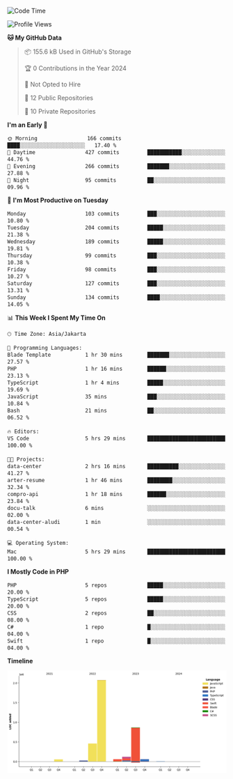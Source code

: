 <!--START_SECTION:waka-->
![Code Time](http://img.shields.io/badge/Code%20Time-376%20hrs%2051%20mins-blue)

![Profile Views](http://img.shields.io/badge/Profile%20Views-0-blue)

**🐱 My GitHub Data** 

> 📦 155.6 kB Used in GitHub's Storage 
 > 
> 🏆 0 Contributions in the Year 2024
 > 
> 🚫 Not Opted to Hire
 > 
> 📜 12 Public Repositories 
 > 
> 🔑 10 Private Repositories 
 > 
**I'm an Early 🐤** 

```text
🌞 Morning                166 commits         ████░░░░░░░░░░░░░░░░░░░░░   17.40 % 
🌆 Daytime                427 commits         ███████████░░░░░░░░░░░░░░   44.76 % 
🌃 Evening                266 commits         ███████░░░░░░░░░░░░░░░░░░   27.88 % 
🌙 Night                  95 commits          ██░░░░░░░░░░░░░░░░░░░░░░░   09.96 % 
```
📅 **I'm Most Productive on Tuesday** 

```text
Monday                   103 commits         ███░░░░░░░░░░░░░░░░░░░░░░   10.80 % 
Tuesday                  204 commits         █████░░░░░░░░░░░░░░░░░░░░   21.38 % 
Wednesday                189 commits         █████░░░░░░░░░░░░░░░░░░░░   19.81 % 
Thursday                 99 commits          ███░░░░░░░░░░░░░░░░░░░░░░   10.38 % 
Friday                   98 commits          ███░░░░░░░░░░░░░░░░░░░░░░   10.27 % 
Saturday                 127 commits         ███░░░░░░░░░░░░░░░░░░░░░░   13.31 % 
Sunday                   134 commits         ████░░░░░░░░░░░░░░░░░░░░░   14.05 % 
```


📊 **This Week I Spent My Time On** 

```text
🕑︎ Time Zone: Asia/Jakarta

💬 Programming Languages: 
Blade Template           1 hr 30 mins        ███████░░░░░░░░░░░░░░░░░░   27.57 % 
PHP                      1 hr 16 mins        ██████░░░░░░░░░░░░░░░░░░░   23.13 % 
TypeScript               1 hr 4 mins         █████░░░░░░░░░░░░░░░░░░░░   19.69 % 
JavaScript               35 mins             ███░░░░░░░░░░░░░░░░░░░░░░   10.84 % 
Bash                     21 mins             ██░░░░░░░░░░░░░░░░░░░░░░░   06.52 % 

🔥 Editors: 
VS Code                  5 hrs 29 mins       █████████████████████████   100.00 % 

🐱‍💻 Projects: 
data-center              2 hrs 16 mins       ██████████░░░░░░░░░░░░░░░   41.27 % 
arter-resume             1 hr 46 mins        ████████░░░░░░░░░░░░░░░░░   32.34 % 
compro-api               1 hr 18 mins        ██████░░░░░░░░░░░░░░░░░░░   23.84 % 
docu-talk                6 mins              ░░░░░░░░░░░░░░░░░░░░░░░░░   02.00 % 
data-center-aludi        1 min               ░░░░░░░░░░░░░░░░░░░░░░░░░   00.54 % 

💻 Operating System: 
Mac                      5 hrs 29 mins       █████████████████████████   100.00 % 
```

**I Mostly Code in PHP** 

```text
PHP                      5 repos             █████░░░░░░░░░░░░░░░░░░░░   20.00 % 
TypeScript               5 repos             █████░░░░░░░░░░░░░░░░░░░░   20.00 % 
CSS                      2 repos             ██░░░░░░░░░░░░░░░░░░░░░░░   08.00 % 
C#                       1 repo              █░░░░░░░░░░░░░░░░░░░░░░░░   04.00 % 
Swift                    1 repo              █░░░░░░░░░░░░░░░░░░░░░░░░   04.00 % 
```



**Timeline**

![Lines of Code chart](https://raw.githubusercontent.com/brstreet2/brstreet2/main/assets/bar_graph.png)


<!--END_SECTION:waka-->
